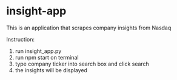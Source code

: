 # insight-app
This is an application that scrapes company insights from Nasdaq

Instruction:
1. run insight_app.py
2. run npm start on terminal
3. type company ticker into search box and click search
4. the insights will be displayed

